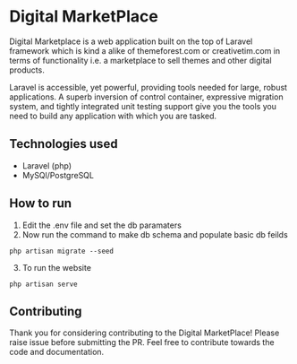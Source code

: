 # Digital MarketPlace

Digital Marketplace is a web application built on the top of Laravel framework which is kind a alike of themeforest.com or creativetim.com in terms of functionality i.e. a marketplace to sell themes and other digital products.

Laravel is accessible, yet powerful, providing tools needed for large, robust applications. A superb inversion of control container, expressive migration system, and tightly integrated unit testing support give you the tools you need to build any application with which you are tasked.

## Technologies used
* Laravel (php)
* MySQl/PostgreSQL

## How to run
1. Edit the .env file and set the db paramaters
2. Now run the command to make db schema and populate basic db feilds
```
php artisan migrate --seed
```
3. To run the website
```
php artisan serve
```

## Contributing

Thank you for considering contributing to the Digital MarketPlace! Please raise issue before submitting the PR. Feel free to contribute towards the code and documentation.
